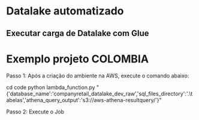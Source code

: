 # Datalake automatizado
## Executar carga de Datalake com Glue

# Exemplo projeto COLOMBIA

Passo 1: Após a criação do ambiente na AWS, execute o comando abaixo:

cd code
python lambda_function.py "{'database_name':'companyretail_datalake_dev_raw','sql_files_directory':'.\\tabelas','athena_query_output':'s3://aws-athena-resultquery/'}"

Passo 2: Execute o Job 
